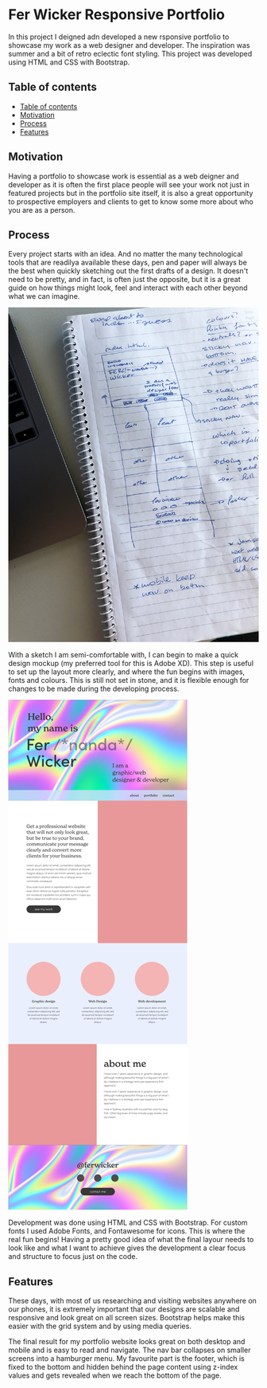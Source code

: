 # Fer Wicker Responsive Portfolio
In this project I deigned adn developed a new rsponsive portfolio to showcase my work as a web designer and developer. The inspiration was summer and a bit of retro eclectic font styling. This project was developed using HTML and CSS with Bootstrap.

## Table of contents
  - [Table of contents](#table-of-contents)
  - [Motivation](#motivation)
  - [Process](#process)
  - [Features](#features)

## Motivation
Having a portfolio to showcase work is essential as a web deigner and developer as it is often the first place people will see your work not just in featured projects but in the portfolio site itself, it is also a great opportunity to prospective employers and clients to get to know some more about who you are as a person.

## Process
Every project starts with an idea. And no matter the many technological tools that are readilya available these days, pen and paper will always be the best when quickly sketching out the first drafts of a design. It doesn't need to be pretty, and in fact, is often just the opposite, but it is a great guide on how things might look, feel and interact with each other beyond what we can imagine.

![Pen sketch](assets/readme-images/pen-sketch.jpg)

With a sketch I am semi-comfortable with, I can begin to make a quick design mockup (my preferred tool for this is Adobe XD). This step is useful to set up the layout more clearly, and where the fun begins with images, fonts and colours. This is still not set in stone, and it is flexible enough for changes to be made during the developing process. 

![Adobe XD Sketch](assets/readme-images/index.jpg)

Development was done using HTML and CSS with Bootstrap. For custom fonts I used Adobe Fonts, and Fontawesome for icons. This is where the real fun begins! Having a pretty good idea of what the final layour needs to look like and what I want to achieve gives the development a clear focus and structure to focus just on the code.

## Features
These days, with most of us researching and visiting websites anywhere on our phones, it is extremely important that our designs are scalable and responsive and look great on all screen sizes. Bootstrap helps make this easier with the grid system and by using media queries.

The final result for my portfolio website looks great on both desktop and mobile and is easy to read and navigate. The nav bar collapses on smaller screens into a hamburger menu. My favourite part is the footer, which is fixed to the bottom and hidden behind the page content using z-index values and gets revealed when we reach the bottom of the page.